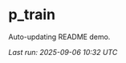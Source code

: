 # p_train

Auto-updating README demo.

<!--START_SECTION:status-->
_Last run: 2025-09-06 10:32 UTC_
<!--END_SECTION:status-->






























































































































































































































































































































































